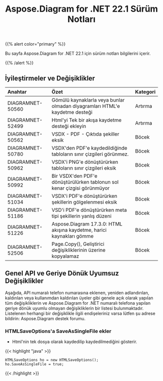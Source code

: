 ﻿---
title: Aspose.Diagram for .NET 22.1 Sürüm Notları
type: docs
weight: 27
url: /tr/net/aspose-diagram-for-net-22-1-release-notes/
---
{{% alert color="primary" %}} 

Bu sayfa Aspose.Diagram for .NET 22.1 için sürüm notları bilgilerini içerir.

{{% /alert %}} 
## **İyileştirmeler ve Değişiklikler**

|**Anahtar**|**Özet**|**Kategori**|
|:- |:- |:- |
|DIAGRAMNET-50560|Gömülü kaynaklarla veya bunlar olmadan diyagramları HTML'e kaydetme desteği|Artırma|
|DIAGRAMNET-52499|Html'yi Tek bir akışa kaydetme desteği ekleyin|Artırma|
|DIAGRAMNET-50562|VSDX - PDF - Çıktıda şekiller eksik|Böcek|
|DIAGRAMNET-50780|VSDX'den PDF'e kaydedildiğinde tabloların sınır çizgileri görünmez.|Böcek|
|DIAGRAMNET-50962|VSDX'i PNG'e dönüştürürken tabloların sınır çizgileri eksik|Böcek|
|DIAGRAMNET-50992|Bir VSDX'den PDF'e dönüştürülürken tablonun sol kenar çizgisi görünmüyor|Böcek|
|DIAGRAMNET-51034|VSDX'i PDF'e dönüştürürken şekillerin gölgelenmesi eksik|Böcek|
|DIAGRAMNET-51186|VSD'i PDF'e dönüştürürken meta tipi şekillerin yanlış düzeni|Böcek|
|DIAGRAMNET-51226|Aspose.Diagram 17.3.0: HTML akışına kaydetme, harici kaynakları gömme|Böcek|
|DIAGRAMNET-52506|Page.Copy(), Geliştirici değişikliklerinin üzerine kopyalamaz|Böcek|

## **Genel API ve Geriye Dönük Uyumsuz Değişiklikler**
Aşağıda, API numaralı telefon numarasına eklenen, yeniden adlandırılan, kaldırılan veya kullanımdan kaldırılan üyeler gibi genele açık olarak yapılan tüm değişikliklerin ve Aspose.Diagram for .NET numaralı telefona yapılan geriye dönük uyumlu olmayan değişikliklerin bir listesi bulunmaktadır. Listelenen herhangi bir değişiklikle ilgili endişeleriniz varsa lütfen şu adrese bildirin: Aspose.Diagram destek forumu.


### **HTMLSaveOptions'a SaveAsSingleFile ekler**
- Html'nin tek dosya olarak kaydedilip kaydedilmediğini gösterir.

{{< highlight "java" >}}

    HTMLSaveOptions ho = new HTMLSaveOptions();
    ho.SaveAsSingleFile = true;

{{< /highlight >}}